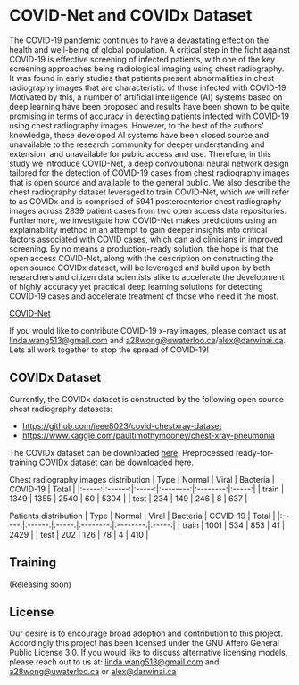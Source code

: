 # COVID-Net and COVIDx Dataset
The COVID-19 pandemic continues to have a devastating effect on the health and well-being of global population. A critical step in the fight against COVID-19 is effective screening of infected patients, with one of the key screening approaches being radiological imaging using chest radiography. It was found in early studies that patients present abnormalities in chest radiography images that are characteristic of those infected with COVID-19.  Motivated by this, a number of artificial intelligence (AI) systems based on deep learning have been proposed and results have been shown to be quite promising in terms of accuracy in detecting patients infected with COVID-19 using chest radiography images. However, to the best of the authors' knowledge, these developed AI systems have been closed source and unavailable to the research community for deeper understanding and extension, and unavailable for public access and use. Therefore, in this study we introduce COVID-Net, a deep convolutional neural network design tailored for the detection of COVID-19 cases from chest radiography images that is open source and available to the general public. We also describe the chest radiography dataset leveraged to train COVID-Net, which we will refer to as COVIDx and is comprised of 5941 posteroanterior chest radiography images across 2839 patient cases from two open access data repositories. Furthermore, we investigate how COVID-Net makes predictions using an explainability method in an attempt to gain deeper insights into critical factors associated with COVID cases, which can aid clinicians in improved screening. By no means a production-ready solution, the hope is that the open access COVID-Net, along with the description on constructing the open source COVIDx dataset, will be leveraged and build upon by both researchers and citizen data scientists alike to accelerate the development of highly accuracy yet practical deep learning solutions for detecting COVID-19 cases and accelerate treatment of those who need it the most.

[COVID-Net](assets/COVID-Net.pdf)

If you would like to contribute COVID-19 x-ray images, please contact us at linda.wang513@gmail.com and a28wong@uwaterloo.ca/alex@darwinai.ca. Lets all work together to stop the spread of COVID-19!

## COVIDx Dataset
Currently, the COVIDx dataset is constructed by the following open source chest radiography datasets:
* https://github.com/ieee8023/covid-chestxray-dataset
* https://www.kaggle.com/paultimothymooney/chest-xray-pneumonia

The COVIDx dataset can be downloaded [here](https://drive.google.com/file/d/1-T26bHP7MCwB8vWeKufjGmPKl8pesM1J/view?usp=sharing).
Preprocessed ready-for-training COVIDx dataset can be downloaded [here](https://drive.google.com/file/d/1zCnmcMxSRZTqJywur7jCqZk0z__Mevxp/view?usp=sharing).

Chest radiography images distribution
|  Type | Normal | Viral | Bacteria | COVID-19 | Total |
|:-----:|:------:|:-----:|:--------:|:--------:|:-----:|
| train |  1349  |  1355 |   2540   |    60    |  5304 |
|  test |   234  |  149  |    246   |     8    |   637 |

Patients distribution
|  Type | Normal | Viral | Bacteria | COVID-19 | Total |
|:-----:|:------:|:-----:|:--------:|:--------:|:-----:|
| train |  1001  |  534  |   853    |    41    | 2429  |
|  test |   202  |  126  |    78    |     4    |  410  |

## Training
(Releasing soon)

## License
Our desire is to encourage broad adoption and contribution to this project. Accordingly this project has been licensed under the GNU Affero General Public License 3.0. If you would like to discuss alternative licensing models, please reach out to us at: linda.wang513@gmail.com and a28wong@uwaterloo.ca or alex@darwinai.ca
